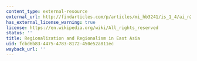 ```yaml
---
content_type: external-resource
external_url: http://findarticles.com/p/articles/mi_hb3241/is_1_4/ai_n29075735/
has_external_license_warning: true
license: https://en.wikipedia.org/wiki/All_rights_reserved
status: ''
title: Regionalization and Regionalism in East Asia
uid: fcbd6b83-4475-4783-8172-450e52a811ec
wayback_url: ''
---
```


